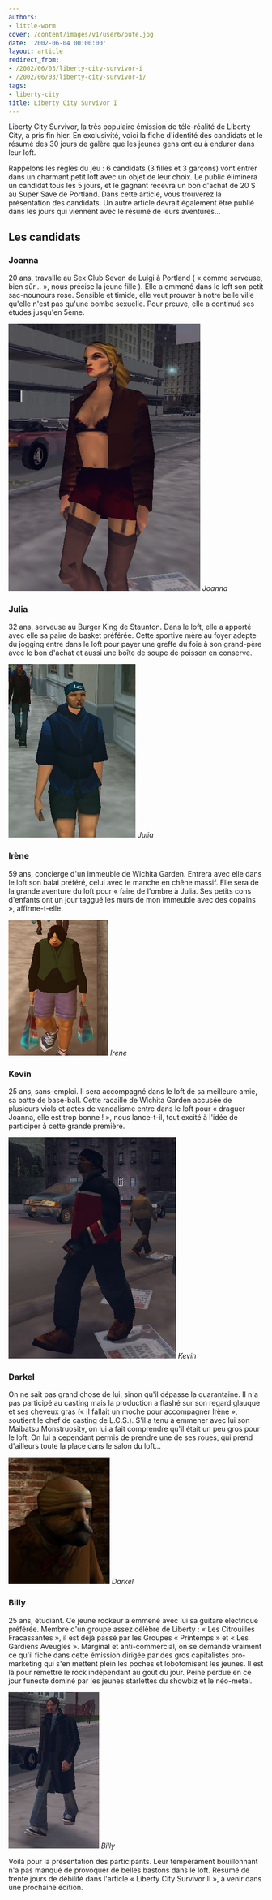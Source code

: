```yaml
---
authors:
- little-worm
cover: /content/images/v1/user6/pute.jpg
date: '2002-06-04 00:00:00'
layout: article
redirect_from:
- /2002/06/03/liberty-city-survivor-i
- /2002/06/03/liberty-city-survivor-i/
tags:
- liberty-city
title: Liberty City Survivor I
---
```



Liberty City Survivor, la très populaire émission de télé-réalité de Liberty City, a pris fin hier. En exclusivité, voici la fiche d'identité des candidats et le résumé des 30 jours de galère que les jeunes gens ont eu à endurer dans leur loft.

Rappelons les règles du jeu : 6 candidats (3 filles et 3 garçons) vont entrer dans un charmant petit loft avec un objet de leur choix. Le public éliminera un candidat tous les 5 jours, et le gagnant recevra un bon d'achat de 20 $ au Super Save de Portland. Dans cette article, vous trouverez la présentation des candidats. Un autre article devrait également être publié dans les jours qui viennent avec le résumé de leurs aventures...

## Les candidats

### Joanna

20 ans, travaille au Sex Club Seven de Luigi à Portland ( « comme serveuse, bien sûr... », nous précise la jeune fille ). Elle a emmené dans le loft son petit sac-nounours rose. Sensible et timide, elle veut prouver à notre belle ville qu'elle n'est pas qu'une bombe sexuelle. Pour preuve, elle a continué ses études jusqu'en 5ème.

![Joanna](/content/images/v1/user6/pute2.jpg)
_Joanna_

### Julia

32 ans, serveuse au Burger King de Staunton. Dans le loft, elle a apporté avec elle sa paire de basket préférée. Cette sportive mère au foyer adepte du jogging entre dans le loft pour payer une greffe du foie à son grand-père avec le bon d'achat et aussi une boîte de soupe de poisson en conserve.

![Julia](/content/images/v1/user6/jogging2.jpg)
_Julia_

### Irène

59 ans, concierge d'un immeuble de Wichita Garden. Entrera avec elle dans le loft son balai préféré, celui avec le manche en chêne massif. Elle sera de la grande aventure du loft pour « faire de l'ombre à Julia. Ses petits cons d'enfants ont un jour taggué les murs de mon immeuble avec des copains », affirme-t-elle.

![Irène](/content/images/v1/user6/titgrosse.jpg)
_Irène_

### Kevin

25 ans, sans-emploi. Il sera accompagné dans le loft de sa meilleure amie, sa batte de base-ball. Cette racaille de Wichita Garden accusée de plusieurs viols et actes de vandalisme entre dans le loft pour « draguer Joanna, elle est trop bonne ! », nous lance-t-il, tout excité à l'idée de participer à cette grande première.

![Kevin](/content/images/v1/user6/redjack.jpg)
_Kevin_

### Darkel

On ne sait pas grand chose de lui, sinon qu'il dépasse la quarantaine. Il n'a pas participé au casting mais la production a flashé sur son regard glauque et ses cheveux gras (« il fallait un moche pour accompagner Irène », soutient le chef de casting de L.C.S.). S'il a tenu à emmener avec lui son Maibatsu Monstruosity, on lui a fait comprendre qu'il était un peu gros pour le loft. On lui a cependant permis de prendre une de ses roues, qui prend d'ailleurs toute la place dans le salon du loft...

![Darkel](/content/images/v1/user6/darkel.jpg)
_Darkel_

### Billy

25 ans, étudiant. Ce jeune rockeur a emmené avec lui sa guitare électrique préférée. Membre d'un groupe assez célèbre de Liberty : « Les Citrouilles Fracassantes », il est déjà passé par les Groupes « Printemps » et « Les Gardiens Aveugles ». Marginal et anti-commercial, on se demande vraiment ce qu'il fiche dans cette émission dirigée par des gros capitalistes pro-marketing qui s'en mettent plein les poches et lobotomisent les jeunes. Il est là pour remettre le rock indépendant au goût du jour. Peine perdue en ce jour funeste dominé par les jeunes starlettes du showbiz et le néo-metal.

![Billy](/content/images/v1/user6/etudiant.jpg)
_Billy_

Voilà pour la présentation des participants. Leur tempérament bouillonnant n'a pas manqué de provoquer de belles bastons dans le loft. Résumé de trente jours de débilité dans l'article « Liberty City Survivor II », à venir dans une prochaine édition.